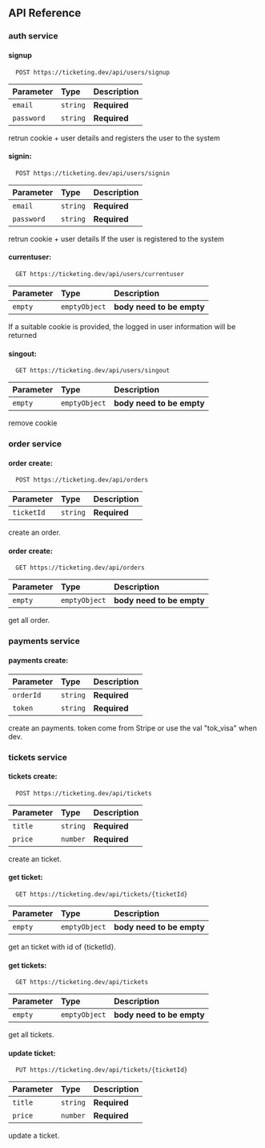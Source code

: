 
## API Reference

### auth service
#### signup

```http
  POST https://ticketing.dev/api/users/signup
```

| Parameter | Type     | Description                |
| :-------- | :------- | :------------------------- |
| `email` | `string` | **Required** |
| `password` | `string` | **Required** |

retrun cookie + user details and registers the user to the system


#### signin:

```http
  POST https://ticketing.dev/api/users/signin
```

| Parameter | Type     | Description                |
| :-------- | :------- | :------------------------- |
| `email` | `string` | **Required** |
| `password` | `string` | **Required** |

retrun cookie + user details If the user is registered to the system


#### currentuser:

```http
  GET https://ticketing.dev/api/users/currentuser
```
| Parameter | Type     | Description                |
| :-------- | :------- | :------------------------- |
| `empty` | `emptyObject` | **body need to be empty** |
    
If a suitable cookie is provided, the logged in user information will be returned



#### singout:

```http
  GET https://ticketing.dev/api/users/singout
```
| Parameter | Type     | Description                |
| :-------- | :------- | :------------------------- |
| `empty` | `emptyObject` | **body need to be empty** |
    
remove cookie


### order service

#### order create:

```http
  POST https://ticketing.dev/api/orders
```
| Parameter | Type     | Description                |
| :-------- | :------- | :------------------------- |
| `ticketId` | `string` | **Required** |
    
create an order.


#### order create:

```http
  GET https://ticketing.dev/api/orders
```
| Parameter | Type     | Description                |
| :-------- | :------- | :------------------------- |
| `empty` | `emptyObject` | **body need to be empty** |
    
get all order.

### payments service
#### payments create:
| Parameter | Type     | Description                |
| :-------- | :------- | :------------------------- |
| `orderId` | `string` | **Required** |
| `token` | `string` | **Required** |
create an payments.
token come from Stripe or use the val "tok_visa" when dev.

### tickets service
#### tickets create:
```http
  POST https://ticketing.dev/api/tickets
```
| Parameter | Type     | Description                |
| :-------- | :------- | :------------------------- |
| `title` | `string` | **Required** |
| `price` | `number` | **Required** |
    
create an ticket.


#### get ticket:
```http
  GET https://ticketing.dev/api/tickets/{ticketId}
```
| Parameter | Type     | Description                |
| :-------- | :------- | :------------------------- |
| `empty` | `emptyObject` | **body need to be empty** |
    
get an ticket with id of {ticketId}.

#### get tickets:
```http
  GET https://ticketing.dev/api/tickets
```
| Parameter | Type     | Description                |
| :-------- | :------- | :------------------------- |
| `empty` | `emptyObject` | **body need to be empty** |
    
get all tickets.

#### update ticket:
```http
  PUT https://ticketing.dev/api/tickets/{ticketId}
```
| Parameter | Type     | Description                |
| :-------- | :------- | :------------------------- |
| `title` | `string` | **Required** |
| `price` | `number` | **Required** |
    
update a ticket.
